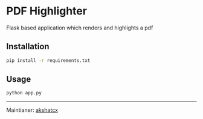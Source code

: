 # PDF Highlighter

Flask based application which renders and highlights a pdf

## Installation

```bash
pip install -r requirements.txt
```

## Usage
```bash
python app.py
```
---
Maintianer: [akshatcx](https://github.com/akshatcx)
